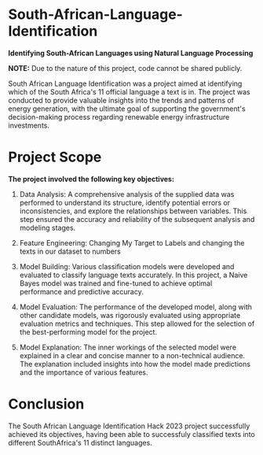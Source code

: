 # South-African-Language-Identification
**Identifying South-African Languages using Natural Language Processing**<br>

**NOTE:** Due to the nature of this project, code cannot be shared publicly.

South African Language Identification  was a project aimed at identifying which of the South Africa's 11 official language a text is in. The project was conducted to provide valuable insights into the trends and patterns of energy generation, with the ultimate goal of supporting the government's decision-making process regarding renewable energy infrastructure investments.

# Project Scope
**The project involved the following key objectives:**<br>

1. Data Analysis: A comprehensive analysis of the supplied data was performed to understand its structure, identify potential errors or inconsistencies, and explore the relationships between variables. This step ensured the accuracy and reliability of the subsequent analysis and modeling stages.

2. Feature Engineering: Changing My Target to Labels and changing the texts in our dataset to numbers
3. Model Building: Various classification models were developed and evaluated to classify language texts accurately. In this project, a Naive Bayes model was trained and fine-tuned to achieve optimal performance and predictive accuracy.

5. Model Evaluation: The performance of the developed model, along with other candidate models, was rigorously evaluated using appropriate evaluation metrics and techniques. This step allowed for the selection of the best-performing model for the project.
6. Model Explanation: The inner workings of the selected model were explained in a clear and concise manner to a non-technical audience. The explanation included insights into how the model made predictions and the importance of various features.

# Conclusion
The South African Language Identification Hack 2023 project successfully achieved its objectives, having been able to successfuly classified texts into different SouthAfrica's 11 distinct languages.





